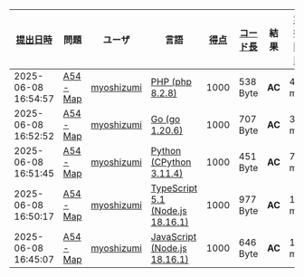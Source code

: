 | [提出日時](https://atcoder.jp/contests/tessoku-book/submissions/me?desc=true&orderBy=created) | 問題                                                                        | ユーザ                                            | 言語                                                                                                        | [得点](https://atcoder.jp/contests/tessoku-book/submissions/me?desc=true&orderBy=score) | [コード長](https://atcoder.jp/contests/tessoku-book/submissions/me?orderBy=source_length) | 結果   | [実行時間](https://atcoder.jp/contests/tessoku-book/submissions/me?orderBy=time_consumption) | [メモリ](https://atcoder.jp/contests/tessoku-book/submissions/me?orderBy=memory_consumption) |                                                                       |
| --------------------------------------------------------------------------------------------- | --------------------------------------------------------------------------- | ------------------------------------------------- | ----------------------------------------------------------------------------------------------------------- | --------------------------------------------------------------------------------------- | ----------------------------------------------------------------------------------------- | ------ | -------------------------------------------------------------------------------------------- | -------------------------------------------------------------------------------------------- | --------------------------------------------------------------------- |
| 2025-06-08 16:54:57                                                                           | [A54 - Map](https://atcoder.jp/contests/tessoku-book/tasks/tessoku_book_bb) | [myoshizumi](https://atcoder.jp/users/myoshizumi) | [PHP (php 8.2.8)](https://atcoder.jp/contests/tessoku-book/submissions/me?f.Language=5016)                  | 1000                                                                                    | 538 Byte                                                                                  | **AC** | 42 ms                                                                                        | 28672 KiB                                                                                    | [詳細](https://atcoder.jp/contests/tessoku-book/submissions/66601834) |
| 2025-06-08 16:52:52                                                                           | [A54 - Map](https://atcoder.jp/contests/tessoku-book/tasks/tessoku_book_bb) | [myoshizumi](https://atcoder.jp/users/myoshizumi) | [Go (go 1.20.6)](https://atcoder.jp/contests/tessoku-book/submissions/me?f.Language=5002)                   | 1000                                                                                    | 707 Byte                                                                                  | **AC** | 34 ms                                                                                        | 14560 KiB                                                                                    | [詳細](https://atcoder.jp/contests/tessoku-book/submissions/66601784) |
| 2025-06-08 16:51:45                                                                           | [A54 - Map](https://atcoder.jp/contests/tessoku-book/tasks/tessoku_book_bb) | [myoshizumi](https://atcoder.jp/users/myoshizumi) | [Python (CPython 3.11.4)](https://atcoder.jp/contests/tessoku-book/submissions/me?f.Language=5055)          | 1000                                                                                    | 451 Byte                                                                                  | **AC** | 70 ms                                                                                        | 20372 KiB                                                                                    | [詳細](https://atcoder.jp/contests/tessoku-book/submissions/66601760) |
| 2025-06-08 16:50:17                                                                           | [A54 - Map](https://atcoder.jp/contests/tessoku-book/tasks/tessoku_book_bb) | [myoshizumi](https://atcoder.jp/users/myoshizumi) | [TypeScript 5.1 (Node.js 18.16.1)](https://atcoder.jp/contests/tessoku-book/submissions/me?f.Language=5058) | 1000                                                                                    | 977 Byte                                                                                  | **AC** | 120 ms                                                                                       | 72104 KiB                                                                                    | [詳細](https://atcoder.jp/contests/tessoku-book/submissions/66601718) |
| 2025-06-08 16:45:07                                                                           | [A54 - Map](https://atcoder.jp/contests/tessoku-book/tasks/tessoku_book_bb) | [myoshizumi](https://atcoder.jp/users/myoshizumi) | [JavaScript (Node.js 18.16.1)](https://atcoder.jp/contests/tessoku-book/submissions/me?f.Language=5009)     | 1000                                                                                    | 646 Byte                                                                                  | **AC** | 148 ms                                                                                       | 71908 KiB                                                                                    | [詳細](https://atcoder.jp/contests/tessoku-book/submissions/66601587) |
